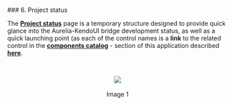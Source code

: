 <br>
### 6. Project status
<br>

The **[Project status](http://aurelia-ui-toolkits.github.io/demo-kendo/#/project-status)** page is a temporary structure designed to provide quick glance into the Aurelia-KendoUI bridge development status, as well as a quick launching point (as each of the control names is a **link** to the related control in the **[components catalog](http://aurelia-ui-toolkits.github.io/demo-kendo/*samples)** - section of this application described **[here](http://aurelia-ui-toolkits.github.io/demo-kendo/#/help/docs/about_this_application/2._components_catalog)**.

<br>

<p align=center>
  <img src="http://i.imgur.com/85YT4Nf.png"></img>
 <br><br>
Image 1
</p>

